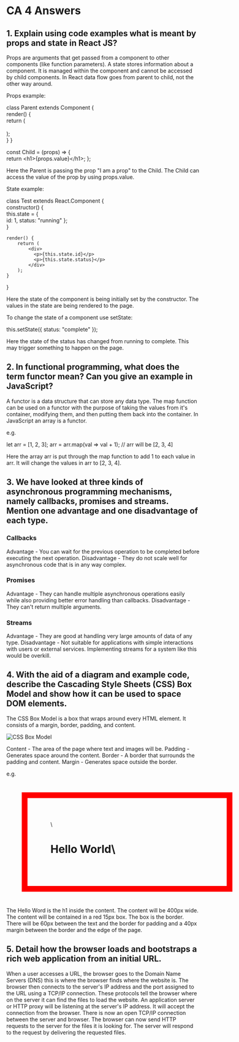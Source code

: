 # CA 4 Answers

## 1. Explain using code examples what is meant by props and state in React JS?
Props are arguments that get passed from a component to other components (like function parameters). A state stores information about a component. It is managed within the component and cannot be accessed by child components. In React data flow goes from parent to child, not the other way around.

Props example:

class Parent extends Component {    
    render() {    
        return (        
			<Child value="I am a prop" />    
        );  
    }
}

const Child = (props) => {    
    return \<h1>{props.value}\</h1>; 
};

Here the Parent is passing the prop "I am a prop" to the Child. The Child can access the value of the prop by using props.value.


State example:

class Test extends React.Component {    
    constructor() {    
        this.state = {      
            id: 1,
			status: "running"
        };  
    }    
    
    render() {    
        return (      
            <div>        
              <p>{this.state.id}</p>        
              <p>{this.state.status}</p>      
            </div>    
        );  
    }
}

Here the state of the component is being initially set by the constructor. The values in the state are being rendered to the page.

To change the state of a component use setState:

this.setState({
    status: "complete"
});

Here the state of the status has changed from running to complete. This may trigger something to happen on the page.


## 2. In functional programming, what does the term functor mean? Can you give an example in JavaScript?
A functor is a data structure that can store any data type. The map function can be used on a functor with the purpose of taking the values from it's container, modifying them, and then putting them back into the container. In JavaScript an array is a functor.

e.g.

let arr = [1, 2, 3];
arr = arr.map(val => val + 1); // arr will be [2, 3, 4]

Here the array arr is put through the map function to add 1 to each value in arr. It will change the values in arr to [2, 3, 4].


## 3. We have looked at three kinds of asynchronous programming mechanisms, namely callbacks, promises and streams. Mention one advantage and one disadvantage of each type.

### Callbacks
Advantage - You can wait for the previous operation to be completed before executing the next operation.
Disadvantage - They do not scale well for asynchronous code that is in any way complex.

### Promises
Advantage - They can handle multiple asynchronous operations easily while also providing better error handling than callbacks.
Disadvantage - They can't return multiple arguments.

### Streams
Advantage - They are good at handling very large amounts of data of any type.
Disadvantage - Not suitable for applications with simple interactions with users or external services. Implementing streams for a system like this would be overkill.


## 4. With the aid of a diagram and example code, describe the Cascading Style Sheets (CSS) Box Model and show how it can be used to space DOM elements.
The CSS Box Model is a box that wraps around every HTML element. It consists of a margin, border, padding, and content.

![CSS Box Model](https://static.javatpoint.com/csspages/images/css-box-model.png "CSS Box Model")

Content - The area of the page where text and images will be.
Padding - Generates space around the content.
Border - A border that surrounds the padding and content.
Margin - Generates space outside the border.

e.g.

<div>
	\<h1>Hello World\</h1>
</div>

<style>
div {
  width: 400px;
  border: 15px solid red;
  padding: 60px;
  margin: 40px;
}
</style>

The Hello Word is the h1 inside the content. The content will be 400px wide. The content will be contained in a red 15px box. The box is the border. There will be 60px between the text and the border for padding and a 40px margin between the border and the edge of the page.


## 5. Detail how the browser loads and bootstraps a rich web application from an initial URL.
When a user accesses a URL, the browser goes to the Domain Name Servers (DNS) this is where the browser finds where the website is. The browser then connects to the server's IP address and the port assigned to the URL using a TCP/IP connection. These protocols tell the browser where on the server it can find the files to load the website. An application server or HTTP proxy will be listening at the server's IP address. It will accept the connection from the browser. There is now an open TCP/IP connection between the server and browser. The browser can now send HTTP requests to the server for the files it is looking for. The server will respond to the request by delivering the requested files.
